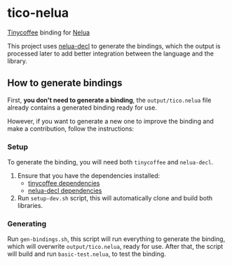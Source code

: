 # tico-nelua

[Tinycoffee](https://github.com/canoi12/tinycoffee) binding for [Nelua](https://nelua.io/)

This project uses [nelua-decl](https://github.com/edubart/nelua-decl) to generate the bindings, which
 the output is processed later to add better integration between the language and the library.

## How to generate bindings

First, **you don't need to generate a binding**, the `output/tico.nelua` file already contains a
 generated binding ready for use.

However, if you want to generate a new one to improve the binding and make a contribution,
 follow the instructions:

### Setup
To generate the binding, you will need both `tinycoffee` and `nelua-decl`.

1. Ensure that you have the dependencies installed:
    - [tinycoffee dependencies](https://github.com/canoi12/tinycoffee#dependencies)
    - [nelua-decl dependencies](https://github.com/edubart/nelua-decl#usage)
2. Run `setup-dev.sh` script, this will automatically clone and build both libraries.

### Generating

Run `gen-bindings.sh`, this script will run everything to generate the binding, which will overwrite `output/tico.nelua`, ready for use.
After that, the script will build and run `basic-test.nelua`, to test the binding.
